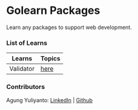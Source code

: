 Golearn Packages
====================================
Learn any packages to support web development.


### List of Learns

| Learns    | Topics                                                               |
|-----------|----------------------------------------------------------------------|
| Validator | [here](https://github.com/agung96tm/golearn-packages/tree/validator) |


### Contributors
Agung Yuliyanto: [LinkedIn](https://www.linkedin.com/in/agung96tm/) | [Github](https://github.com/agung96tm)